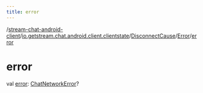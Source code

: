 ```yaml
---
title: error
---
```

/[stream-chat-android-client](../../../index.md)/[io.getstream.chat.android.client.clientstate](../../index.md)/[DisconnectCause](../index.md)/[Error](index.md)/[error](error.md)  
  
  
  
# error  
val [error](error.md): [ChatNetworkError](../../../io.getstream.chat.android.client.errors/ChatNetworkError/index.md)?
